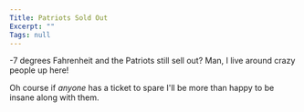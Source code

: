```yaml
---
Title: Patriots Sold Out
Excerpt: ""
Tags: null
---
```

-7 degrees Fahrenheit and the Patriots still sell out? Man, I live around crazy people up here!

Oh course if <em>anyone </em>has a ticket to spare I'll be more than happy to be insane along with them.
